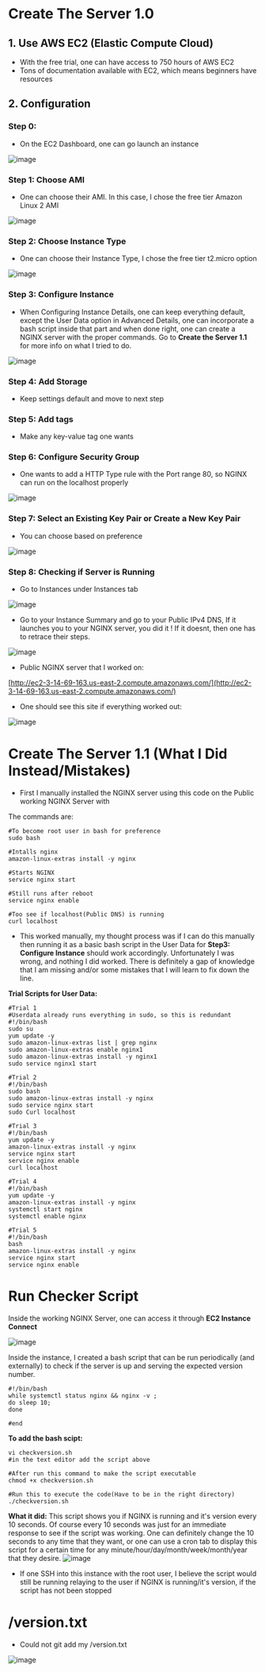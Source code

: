 # Create The Server 1.0
## 1. Use AWS EC2 (Elastic Compute Cloud)
* With the free trial, one can have access to 750 hours of AWS EC2
* Tons of documentation available with EC2, which means beginners have resources
## 2. Configuration 
### Step 0:
* On the EC2 Dashboard, one can go launch an instance

![image](https://user-images.githubusercontent.com/80073478/110174493-31f7f200-7dce-11eb-8560-d4a2cd5039de.png)

### Step 1: Choose AMI
* One can choose their AMI. In this case, I chose the free tier Amazon Linux 2 AMI

![image](https://user-images.githubusercontent.com/80073478/110174782-a6cb2c00-7dce-11eb-8fb2-4c57ecfcc959.png)

### Step 2: Choose Instance Type
* One can choose their Instance Type, I chose the free tier t2.micro option

![image](https://user-images.githubusercontent.com/80073478/110175165-53a5a900-7dcf-11eb-9ab8-36f6ea43540a.png)

### Step 3: Configure Instance
* When Configuring Instance Details, one can keep everything default, except the User Data option in Advanced Details, one can incorporate a bash script inside that part and when done right, one can create a NGINX server with the proper commands. Go to **Create the Server 1.1** for more info on what I tried to do.


![image](https://user-images.githubusercontent.com/80073478/110175534-e8a8a200-7dcf-11eb-8bfa-d245fe7a44d9.png)



### Step 4: Add Storage
* Keep settings default and move to next step

### Step 5: Add tags
* Make any key-value tag one wants

### Step 6: Configure Security Group 
* One wants to add a HTTP Type rule with the Port range 80, so NGINX can run on the localhost properly 

![image](https://user-images.githubusercontent.com/80073478/110176006-a338a480-7dd0-11eb-96fa-bba12587b9bb.png)

### Step 7: Select an Existing Key Pair or Create a New Key Pair
* You can choose based on preference

![image](https://user-images.githubusercontent.com/80073478/110176251-00345a80-7dd1-11eb-8409-a7aa0d8e7170.png)

### Step 8: Checking if Server is Running

* Go to Instances under Instances tab

![image](https://user-images.githubusercontent.com/80073478/110176879-00812580-7dd2-11eb-84c6-9a9308a0443c.png)

* Go to your Instance Summary and go to your Public IPv4 DNS, If it launches you to your NGINX server, you did it ! If it doesnt, then one has to retrace their steps.

![image](https://user-images.githubusercontent.com/80073478/110177363-d8de8d00-7dd2-11eb-90f7-fb51fbc9b295.png)

* Public NGINX server that I worked on:

[http://ec2-3-14-69-163.us-east-2.compute.amazonaws.com/](http://ec2-3-14-69-163.us-east-2.compute.amazonaws.com/)

* One should see this site if everything worked out:

![image](https://user-images.githubusercontent.com/80073478/110183911-e77e7180-7ddd-11eb-9034-28b9eee5eed7.png)


# Create The Server 1.1 (What I Did Instead/Mistakes)
* First I manually installed the NGINX server using this code on the Public working NGINX Server with

The commands are:
```
#To become root user in bash for preference
sudo bash

#Intalls nginx
amazon-linux-extras install -y nginx

#Starts NGINX 
service nginx start

#Still runs after reboot
service nginx enable

#Too see if localhost(Public DNS) is running
curl localhost
```
* This worked manually, my thought process was if I can do this manually then running it as a basic bash script in the User Data for **Step3: Configure Instance** should work accordingly. Unfortunately I was wrong, and nothing I did worked. There is definitely a gap of knowledge that I am missing and/or some mistakes that I will learn to fix down the line.

**Trial Scripts for User Data:**
```
#Trial 1
#Userdata already runs everything in sudo, so this is redundant
#!/bin/bash
sudo su
yum update -y
sudo amazon-linux-extras list | grep nginx
sudo amazon-linux-extras enable nginx1
sudo amazon-linux-extras install -y nginx1
sudo service nginx1 start                     

#Trial 2
#!/bin/bash
sudo bash 
sudo amazon-linux-extras install -y nginx
sudo service nginx start 
sudo Curl localhost 

#Trial 3
#!/bin/bash
yum update -y
amazon-linux-extras install -y nginx
service nginx start 
service nginx enable
curl localhost

#Trial 4
#!/bin/bash
yum update -y
amazon-linux-extras install -y nginx
systemctl start nginx
systemctl enable nginx

#Trial 5
#!/bin/bash
bash
amazon-linux-extras install -y nginx
service nginx start
service nginx enable
```
# Run Checker Script

Inside the working NGINX Server, one can access it through **EC2 Instance Connect**

![image](https://user-images.githubusercontent.com/80073478/110181957-4e019080-7dda-11eb-985c-cb3cbb050d5d.png)

Inside the instance, I created a bash script that can be run periodically (and externally) to check if the server is up and serving the expected version number. 
```
#!/bin/bash
while systemctl status nginx && nginx -v ; 
do sleep 10; 
done

#end
```
**To add the bash scipt:**

```
vi checkversion.sh
#in the text editor add the script above

#After run this command to make the script executable 
chmod +x checkversion.sh 

#Run this to execute the code(Have to be in the right directory)
./checkversion.sh
```
**What it did:**
This script shows you if NGINX is running and it's version every 10 seconds. Of course every 10 seconds was just for an immediate response to see if the script was working. One can definitely change the 10 seconds to any time that they want, or one can use a cron tab to display this script for a certain time for any minute/hour/day/month/week/month/year that they desire.
![image](https://user-images.githubusercontent.com/80073478/110182680-41ca0300-7ddb-11eb-9187-4309f90ccb92.png)

* If one SSH into this instance with the root user, I believe the script would still be running relaying to the user if NGINX is running/it's version, if the script has not been stopped

# /version.txt

* Could not git add my /version.txt

![image](https://user-images.githubusercontent.com/80073478/110187145-4c899580-7de5-11eb-8acb-c9f623ef819f.png)

